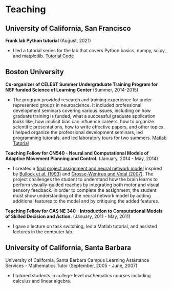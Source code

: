 # Teaching

## University of California, San Francisco

**Frank lab Python tutorial**
(August, 2021)

+ I led a tutorial series for the lab that covers Python basics, numpy, scipy, and matplotlib. [Tutorial Code](https://github.com/LorenFrankLab/franklab_python_tutorial)

## Boston University

**Co-organizer of CELEST Summer Undergraduate Training Program for NSF funded Science of Learning Center**
(Summer, 2014-2015)

+ The program provided research and training experience for under-represented groups in neuroscience. It included professional development seminars covering various issues, including on how graduate training is funded, what a successful graduate application looks like, how implicit bias can influence careers, how to organize scientific presentations, how to write effective papers, and other topics. I helped organize the professional development seminars, led programming tutorials, and led laboratory tours for two summers. [Matlab Tutorial](https://github.com/edeno/CELEST-Matlab-Tutorial)

**Teaching Fellow for CN540 - Neural and Computational Models of Adaptive Movement Planning and Control.**
(January, 2014  - May, 2014)

+ I created a [final project assignment and neural network model](https://github.com/edeno/project-assignment-visuomotor-reach-adaptation) inspired by [Bullock et al. (1993)](http://www.cns.bu.edu/Profiles/Grossberg/BulGroGue1993JOCN.pdf) and [Grosse-Wentrup and Vidal (2007)](http://www.is.tuebingen.mpg.de/fileadmin/user_upload/files/publications/GrosseWentrupVidal2007_BioCyb_%5B0%5D.pdf). The project challenges the student to understand how the brain learns to perform visually-guided reaches by integrating both motor and visual sensory feedback. In order to complete the assignment, the student must show understanding of the neural network model by adding additional features to the model and by critiquing the added features.

**Teaching Fellow for CAS NE 340 - Introduction to Computational Models of Skilled Decision and Action.**
(January, 2011  - May, 2011)

+ I gave a lecture on task switching, led a Matlab tutorial, and assisted lectures in the computer lab.

## University of California, Santa Barbara

University of California, Santa Barbara Campus Learning Assistance Services - Mathematics Tutor
(September, 2005 - June, 2007)

+ I tutored students in college-level mathematics courses including calculus and linear algebra.
